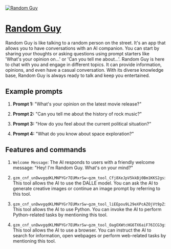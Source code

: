 [![Random Guy](https://files.oaiusercontent.com/file-Bpnp6TIuhwVQn9RPdb2YdhXm?se=2123-10-17T17%3A33%3A24Z&sp=r&sv=2021-08-06&sr=b&rscc=max-age%3D31536000%2C%20immutable&rscd=attachment%3B%20filename%3Def27bdc5-5f1b-4080-a6c5-7930f84f91b0.png&sig=Mp2gCtbhocCqdQmk7VINo2Bpn9UJxCGmhpkMNPXouQw%3D)](https://chat.openai.com/g/g-ifRcRPEkJ-random-guy)

# [Random Guy](https://chat.openai.com/g/g-ifRcRPEkJ-random-guy)

Random Guy is like talking to a random person on the street. It's an app that allows you to have conversations with an AI companion. You can start by sharing your thoughts or asking questions using prompt starters like 'What's your opinion on...' or 'Can you tell me about...'. Random Guy is here to chat with you and engage in different topics. It can provide information, opinions, and even have a casual conversation. With its diverse knowledge base, Random Guy is always ready to talk and keep you entertained.

## Example prompts

1. **Prompt 1:** "What's your opinion on the latest movie release?"

2. **Prompt 2:** "Can you tell me about the history of rock music?"

3. **Prompt 3:** "How do you feel about the current political situation?"

4. **Prompt 4:** "What do you know about space exploration?"

## Features and commands

1. `Welcome Message`: The AI responds to users with a friendly welcome message: "Hey! I'm Random Guy. What's on your mind?"

2. `gzm_cnf_unDwvgqdKLMNPYGr7EUMxrSw~gzm_tool_Cfj8XeJpV5kkBj0Bm1KKS2gs`: This tool allows the AI to use the DALLE model. You can ask the AI to generate creative images or continue an image prompt by referring to this tool.

3. `gzm_cnf_unDwvgqdKLMNPYGr7EUMxrSw~gzm_tool_liEEpou9L29eXPcAZOjVt9pZ`: This tool allows the AI to use Python. You can invoke the AI to perform Python-related tasks by mentioning this tool.

4. `gzm_cnf_unDwvgqdKLMNPYGr7EUMxrSw~gzm_tool_OagOXWtcHG6TX6aiF76ICG3g`: This tool allows the AI to use a browser. You can instruct the AI to search for information, open webpages or perform web-related tasks by mentioning this tool.